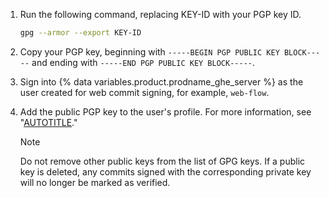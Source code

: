 1. Run the following command, replacing KEY-ID with your PGP key ID.

   ```bash copy
   gpg --armor --export KEY-ID
   ```

1. Copy your PGP key, beginning with `-----BEGIN PGP PUBLIC KEY BLOCK-----` and ending with `-----END PGP PUBLIC KEY BLOCK-----`.
1. Sign into {% data variables.product.prodname_ghe_server %} as the user created for web commit signing, for example, `web-flow`.
1. Add the public PGP key to the user's profile. For more information, see "[AUTOTITLE](/authentication/managing-commit-signature-verification/adding-a-gpg-key-to-your-github-account)."

   > [!NOTE]
   > Do not remove other public keys from the list of GPG keys. If a public key is deleted, any commits signed with the corresponding private key will no longer be marked as verified.
